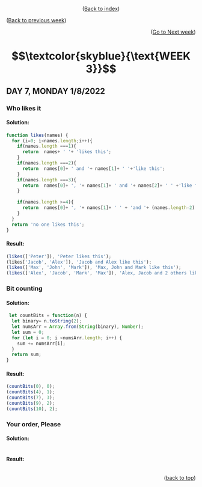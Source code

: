 <div id="top">
<p align="center">(<a href="https://github.com/javiarriagag/core-code-from-scratch-readme#readme">Back to index</a>)</p>
<p align="left">(<a href="https://github.com/javiarriagag/core-code-from-scratch-readme/blob/main/WEEK2.md">Back to previous week</a>)</p>
<p align="right">(<a href="https://github.com/javiarriagag/core-code-from-scratch-readme/blob/main/WEEK1.md">Go to Next week</a>)</p
</div>
 
<div id="title ">
 
#  $$\textcolor{skyblue}{\text{WEEK 3}}$$

</div>

## **DAY 7, MONDAY 1/8/2022**


### **Who likes it**<br>
 
 #### Solution:
```javascript
function likes(names) {
  for (i=0; i<names.length;i++){
    if(names.length ===1){
      return  names+ ' '+ 'likes this';
    }
    if(names.length ===2){
      return  names[0]+ ' and '+ names[1]+ ' '+'like this';
    }
    if(names.length ===3){
      return  names[0]+ ', '+ names[1]+ ' and '+ names[2]+ ' ' +'like this';
    }
    
    if(names.length >=4){
      return  names[0]+ ', '+ names[1]+ ' ' + 'and '+ (names.length-2) +' others like this';
    }
  } 
  return 'no one likes this';
}

```

#### Result:
 ```javascript
(likes(['Peter']), 'Peter likes this');
(likes['Jacob', 'Alex']), 'Jacob and Alex like this');
(likes(['Max', 'John', 'Mark']), 'Max, John and Mark like this');
(likes(['Alex', 'Jacob', 'Mark', 'Max']), 'Alex, Jacob and 2 others like this');

```
 

### **Bit counting**<br>
 
 #### Solution:
```javascript
 let countBits = function(n) {
  let binary= n.toString(2);
  let numsArr = Array.from(String(binary), Number);
  let sum = 0;
  for (let i = 0; i <numsArr.length; i++) {
    sum += numsArr[i];
  }
  return sum;
}

```

#### Result:
 ```javascript
(countBits(0), 0);
(countBits(4), 1);
(countBits(7), 3);
(countBits(9), 2);
(countBits(10), 2);                                    

```
 

### **Your order, Please**<br>
 
 #### Solution:
```javascript

```

#### Result:
 ```javascript

``` 
 
<p align="right">(<a href="#top">back to top</a>)</p>
